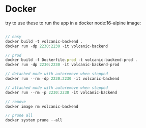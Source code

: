 # Docker

try to use these to run the app in a docker node:16-alpine image:

```js

// easy
docker build -t volcanic-backend .
docker run -dp 2230:2230 -it volcanic-backend

// prod
docker build -f Dockerfile.prod -t volcanic-backend-prod .
docker run -dp 2230:2230 -it volcanic-backend-prod

// detached mode with autoremove when stopped
docker run --rm -dp 2230:2230 -it volcanic-backend

// attached mode with autoremove when stopped
docker run --rm -p 2230:2230 -it volcanic-backend

// remove
docker image rm volcanic-backend

// prune all
docker system prune --all

```
